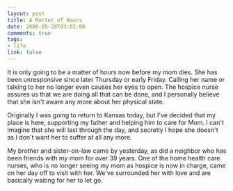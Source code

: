 ```yaml
--- 
layout: post
title: A Matter of Hours
date: 2006-05-28T03:02:00
comments: true
tags:
- life
link: false
---
```

It is only going to be a matter of hours now before my mom dies. She has been unresponsive since later Thursday or early Friday. Calling her name or talking to her no longer even causes her eyes to open. The hospice nurse assures us that we are doing all that can be done, and I personally believe that she isn't aware any more about her physical state.

Originally I was going to return to Kansas today, but I've decided that my place is here, supporting my father and helping him to care for Mom. I can't imagine that she will last through the day, and secretly I hope she doesn't as I don't want her to suffer at all any more.

My brother and sister-on-law came by yesterday, as did a neighbor who has been friends with my mom for over 39 years. One of the home health care nurses, who is no longer seeing my mom as hospice is now in charge, came on her day off to visit with her. We've surrounded her with love and are basically waiting for her to let go.
